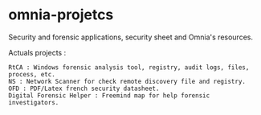 # omnia-projetcs

Security and forensic applications, security sheet and Omnia's resources.

Actuals projects :

    RtCA : Windows forensic analysis tool, registry, audit logs, files, process, etc.
    NS : Network Scanner for check remote discovery file and registry.
    OFD : PDF/Latex french security datasheet.
    Digital Forensic Helper : Freemind map for help forensic investigators.
